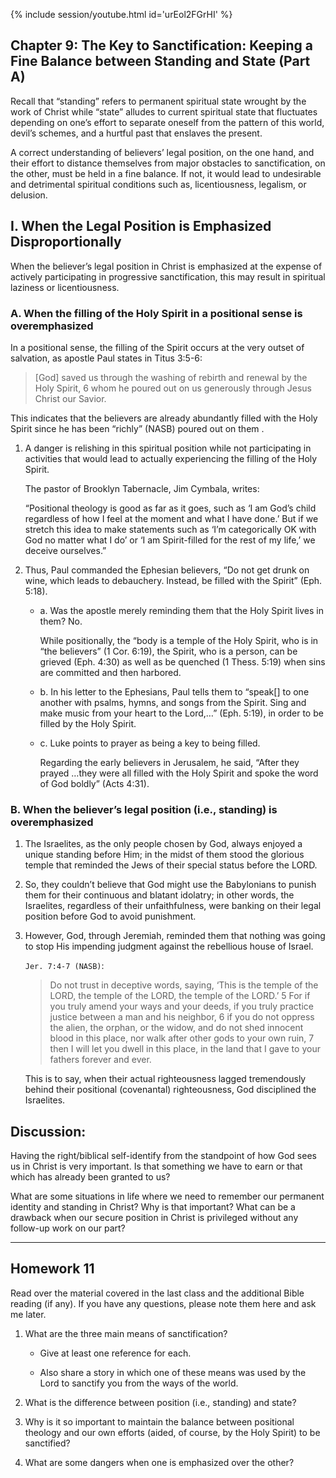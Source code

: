 ---
---

{% include session/youtube.html id='urEol2FGrHI' %}

## Chapter 9: The Key to Sanctification: Keeping a Fine Balance between Standing and State (Part A)

Recall that “standing” refers to permanent spiritual state wrought by the work of Christ while “state” alludes to current spiritual state that fluctuates depending on one’s effort to separate oneself from the pattern of this world, devil’s schemes, and a hurtful past that enslaves the present.

A correct understanding of believers’ legal position, on the one hand, and their effort to distance themselves from major obstacles to sanctification, on the other, must be held in a fine balance. If not, it would lead to undesirable and detrimental spiritual conditions such as, licentiousness, legalism, or delusion.

## I. When the Legal Position is Emphasized Disproportionally

When the believer’s legal position in Christ is emphasized at the expense of actively participating in progressive sanctification, this may result in spiritual laziness or licentiousness.

### A. When the filling of the Holy Spirit in a positional sense is overemphasized

In a positional sense, the filling of the Spirit occurs at the very outset of salvation, as apostle Paul states in Titus 3:5-6:

> [God] saved us through the washing of rebirth and renewal by the Holy Spirit, 6 whom he poured out on us generously through Jesus Christ our Savior.

This indicates that the believers are already abundantly filled with the Holy Spirit since he has been “richly” (NASB) poured out on them .

1. A danger is relishing in this spiritual position while not participating in activities that would lead to actually experiencing the filling of the Holy Spirit.

   The pastor of Brooklyn Tabernacle, Jim Cymbala, writes:

   “Positional theology is good as far as it goes, such as ‘I am God’s child regardless of how I feel at the moment and what I have done.’ But if we stretch this idea to make statements such as ‘I’m categorically OK with God no matter what I do’ or ‘I am Spirit-filled for the rest of my life,’ we deceive ourselves.”

2. Thus, Paul commanded the Ephesian believers, “Do not get drunk on wine, which leads to debauchery. Instead, be filled with the Spirit” (Eph. 5:18).

   - a. Was the apostle merely reminding them that the Holy Spirit lives in them? No.

     While positionally, the “body is a temple of the Holy Spirit, who is in “the believers” (1 Cor. 6:19), the Spirit, who is a person, can be grieved (Eph. 4:30) as well as be quenched (1 Thess. 5:19) when sins are committed and then harbored.

   - b. In his letter to the Ephesians, Paul tells them to “speak[] to one another with psalms, hymns, and songs from the Spirit. Sing and make music from your heart to the Lord,…” (Eph. 5:19), in order to be filled by the Holy Spirit.

   - c. Luke points to prayer as being a key to being filled.

     Regarding the early believers in Jerusalem, he said, “After they prayed …they were all filled with the Holy Spirit and spoke the word of God boldly” (Acts 4:31).

### B. When the believer’s legal position (i.e., standing) is overemphasized

1. The Israelites, as the only people chosen by God, always enjoyed a unique standing before Him; in the midst of them stood the glorious temple that reminded the Jews of their special status before the LORD.

2. So, they couldn’t believe that God might use the Babylonians to punish them for their continuous and blatant idolatry; in other words, the Israelites, regardless of their unfaithfulness, were banking on their legal position before God to avoid punishment.

3. However, God, through Jeremiah, reminded them that nothing was going to stop His impending judgment against the rebellious house of Israel.

   `Jer. 7:4-7 (NASB)`:
   > Do not trust in deceptive words, saying, ‘This is the temple of the LORD, the temple of the LORD, the temple of the LORD.’ 5 For if you truly amend your ways and your deeds, if you truly practice justice between a man and his neighbor, 6 if you do not oppress the alien, the orphan, or the widow, and do not shed innocent blood in this place, nor walk after other gods to your own ruin, 7 then I will let you dwell in this place, in the land that I gave to your fathers forever and ever.

   This is to say, when their actual righteousness lagged tremendously behind their positional (covenantal) righteousness, God disciplined the Israelites.

 ## Discussion:

Having the right/biblical self-identify from the standpoint of how God sees us in Christ is very important. Is that something we have to earn or that which has already been granted to us?

What are some situations in life where we need to remember our permanent identity and standing in Christ? Why is that important? What can be a drawback when our secure position in Christ is privileged without any follow-up work on our part?

----
## Homework 11

Read over the material covered in the last class and the additional Bible reading (if any). If you have any questions, please note them here and ask me later.

1. What are the three main means of sanctification?

   - Give at least one reference for each.

   - Also share a story in which one of these means was used by the Lord to sanctify you from the ways of the world.

2. What is the difference between position (i.e., standing) and state?

3. Why is it so important to maintain the balance between positional theology and our own efforts (aided, of course, by the Holy Spirit) to be sanctified?

4. What are some dangers when one is emphasized over the other?
